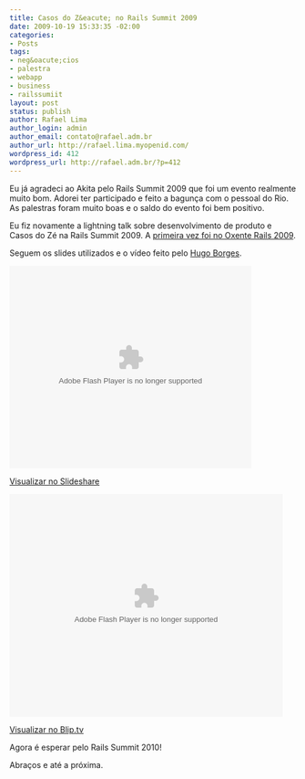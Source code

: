 ```yaml
---
title: Casos do Z&eacute; no Rails Summit 2009
date: 2009-10-19 15:33:35 -02:00
categories:
- Posts
tags:
- neg&oacute;cios
- palestra
- webapp
- business
- railssumiit
layout: post
status: publish
author: Rafael Lima
author_login: admin
author_email: contato@rafael.adm.br
author_url: http://rafael.lima.myopenid.com/
wordpress_id: 412
wordpress_url: http://rafael.adm.br/?p=412
---
```


Eu j&aacute; agradeci ao Akita pelo Rails Summit 2009 que foi um evento realmente muito bom. Adorei ter participado e feito a bagun&ccedil;a com o pessoal do Rio. As palestras foram muito boas e o saldo do evento foi bem positivo.

Eu fiz novamente a lightning talk sobre desenvolvimento de produto e Casos do Z&eacute; na Rails Summit 2009. A <a href="http://rafael.adm.br/p/casos-do-ze-na-desconferencia-do-oxente-rails-2009/">primeira vez foi no Oxente Rails 2009</a>.

Seguem os slides utilizados e o v&iacute;deo feito pelo <a href="http://twitter.com/agaelebe">Hugo Borges</a>.

<object style="margin:0px" classid="clsid:d27cdb6e-ae6d-11cf-96b8-444553540000" width="425" height="355" codebase="http://download.macromedia.com/pub/shockwave/cabs/flash/swflash.cab#version=6,0,40,0"><param name="allowFullScreen" value="true" /><param name="allowScriptAccess" value="always" /><param name="src" value="http://static.slidesharecdn.com/swf/ssplayer2.swf?doc=rafaellima-railssummit2009-091019132703-phpapp01&amp;rel=0&amp;stripped_title=casos-do-z-rails-summit-2009" /><param name="allowfullscreen" value="true" /><embed style="margin:0px" type="application/x-shockwave-flash" width="425" height="355" src="http://static.slidesharecdn.com/swf/ssplayer2.swf?doc=rafaellima-railssummit2009-091019132703-phpapp01&amp;rel=0&amp;stripped_title=casos-do-z-rails-summit-2009" allowscriptaccess="always" allowfullscreen="true"></embed></object>

<a title="Casos do Z&eacute; - Rails Summit 2009" href="http://www.slideshare.net/rafael_lima/casos-do-z-rails-summit-2009">Visualizar no Slideshare</a>

<object classid="clsid:d27cdb6e-ae6d-11cf-96b8-444553540000" width="480" height="390" codebase="http://download.macromedia.com/pub/shockwave/cabs/flash/swflash.cab#version=6,0,40,0"><param name="src" value="http://blip.tv/play/AYGn7EoC" /><param name="allowfullscreen" value="true" /><embed type="application/x-shockwave-flash" width="480" height="390" src="http://blip.tv/play/AYGn7EoC" allowfullscreen="true"></embed></object>

<a title="Casos do Z&eacute; - Rails Summit 2009" href="http://blip.tv/file/2730042/">Visualizar no Blip.tv</a>

Agora &eacute; esperar pelo Rails Summit 2010!

Abra&ccedil;os e at&eacute; a pr&oacute;xima.
